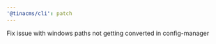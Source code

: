 ```yaml
---
'@tinacms/cli': patch
---
```


Fix issue with windows paths not getting converted in config-manager
